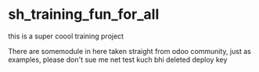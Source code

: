 # sh_training_fun_for_all
this is a super coool training project 

There are somemodule in here taken straight from odoo community, just as examples, please don't sue me
net test kuch bhi 
deleted deploy key 
